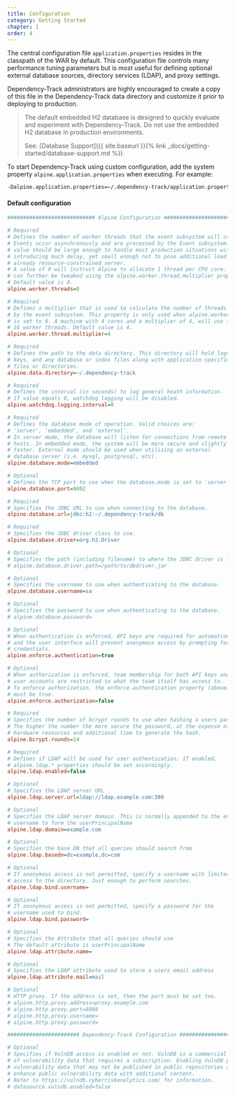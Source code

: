 ```yaml
---
title: Configuration
category: Getting Started
chapter: 1
order: 4
---
```


The central configuration file `application.properties` resides in the classpath of the WAR by default. 
This configuration file controls many performance tuning parameters but is most useful for defining
optional external database sources, directory services (LDAP), and proxy settings.

Dependency-Track administrators are highly encouraged to create a copy of this file in the
Dependency-Track data directory and customize it prior to deploying to production.


> The default embedded H2 database is designed to quickly evaluate and experiment with Dependency-Track.
> Do not use the embedded H2 database in production environments. 
> 
> See: [Database Support]({{ site.baseurl }}{% link _docs/getting-started/database-support.md %}).


To start Dependency-Track using custom configuration, add the system property 
`alpine.application.properties` when executing. For example:

```bash
-Dalpine.application.properties=~/.dependency-track/application.properties
```

#### Default configuration

```ini
############################ Alpine Configuration ###########################

# Required
# Defines the number of worker threads that the event subsystem will consume.
# Events occur asynchronously and are processed by the Event subsystem. This
# value should be large enough to handle most production situations without
# introducing much delay, yet small enough not to pose additional load on an
# already resource-constrained server.
# A value of 0 will instruct Alpine to allocate 1 thread per CPU core. This
# can further be tweaked using the alpine.worker.thread.multiplier property.
# Default value is 0.
alpine.worker.threads=0

# Required
# Defines a multiplier that is used to calculate the number of threads used
# by the event subsystem. This property is only used when alpine.worker.threads
# is set to 0. A machine with 4 cores and a multiplier of 4, will use (at most)
# 16 worker threads. Default value is 4.
alpine.worker.thread.multiplier=4

# Required
# Defines the path to the data directory. This directory will hold logs,
# keys, and any database or index files along with application-specific
# files or directories.
alpine.data.directory=~/.dependency-track

# Required
# Defines the interval (in seconds) to log general heath information.
# If value equals 0, watchdog logging will be disabled.
alpine.watchdog.logging.interval=0

# Required
# Defines the database mode of operation. Valid choices are:
# 'server', 'embedded', and 'external'.
# In server mode, the database will listen for connections from remote
# hosts. In embedded mode, the system will be more secure and slightly
# faster. External mode should be used when utilizing an external
# database server (i.e. mysql, postgresql, etc).
alpine.database.mode=embedded

# Optional
# Defines the TCP port to use when the database.mode is set to 'server'.
alpine.database.port=9092

# Required
# Specifies the JDBC URL to use when connecting to the database.
alpine.database.url=jdbc:h2:~/.dependency-track/db

# Required
# Specifies the JDBC driver class to use.
alpine.database.driver=org.h2.Driver

# Optional
# Specifies the path (including filename) to where the JDBC driver is located.
# alpine.database.driver.path=/path/to/dbdriver.jar

# Optional
# Specifies the username to use when authenticating to the database.
alpine.database.username=sa

# Optional
# Specifies the password to use when authenticating to the database.
# alpine.database.password=

# Optional
# When authentication is enforced, API keys are required for automation,
# and the user interface will prevent anonymous access by prompting for login
# credentials.
alpine.enforce.authentication=true

# Optional
# When authorization is enforced, team membership for both API keys and
# user accounts are restricted to what the team itself has access to.
# To enforce authorization, the enforce.authentication property (above)
# must be true.
alpine.enforce.authorization=false

# Required
# Specifies the number of bcrypt rounds to use when hashing a users password.
# The higher the number the more secure the password, at the expense of
# hardware resources and additional time to generate the hash.
alpine.bcrypt.rounds=14

# Required
# Defines if LDAP will be used for user authentication. If enabled,
# alpine.ldap.* properties should be set accordingly.
alpine.ldap.enabled=false

# Optional
# Specifies the LDAP server URL
alpine.ldap.server.url=ldap://ldap.example.com:389

# Optional
# Specifies the LDAP server domain. This is normally appended to the end of the
# username to form the userPrincipalName
alpine.ldap.domain=example.com

# Optional
# Specifies the base DN that all queries should search from
alpine.ldap.basedn=dc=example,dc=com

# Optional
# If anonymous access is not permitted, specify a username with limited
# access to the directory. Just enough to perform searches.
alpine.ldap.bind.username=

# Optional
# If anonymous access is not permitted, specify a password for the
# username used to bind.
alpine.ldap.bind.password=

# Optional
# Specifies the Attribute that all queries should use
# The default attribute is userPrincipalName
alpine.ldap.attribute.name=

# Optional
# Specifies the LDAP attribute used to store a users email address
alpine.ldap.attribute.mail=mail

# Optional
# HTTP proxy. If the address is set, then the port must be set too.
# alpine.http.proxy.address=proxy.example.com
# alpine.http.proxy.port=8888
# alpine.http.proxy.username=
# alpine.http.proxy.password=

####################### Dependency-Track Configuration ######################

# Optional
# Specifies if VulnDB access is enabled or not. VulnDB is a commercial source
# of vulnerability data that requires a subscription. Enabling VulnDB provides
# vulnerability data that may not be published in public repositories and may
# enhance public vulnerability data with additional content.
# Refer to https://vulndb.cyberriskanalytics.com/ for information.
# datasource.vulndb.enabled=false
```